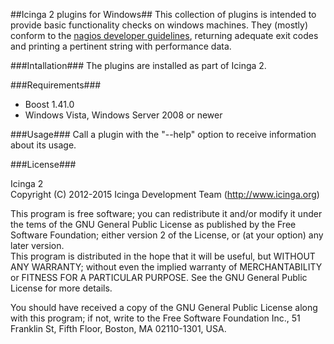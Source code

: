 ##Icinga 2 plugins for Windows##
This collection of plugins is intended to provide basic functionality checks on windows machines. They (mostly) conform to the [nagios developer guidelines](https://nagios-plugins.org/doc/guidelines.html), returning adequate exit codes and printing a pertinent string with performance data.

###Intallation###
The plugins are installed as part of Icinga 2.

###Requirements###
- Boost 1.41.0
- Windows Vista, Windows Server 2008 or newer

###Usage###
Call a plugin with the "--help" option to receive information about its usage.

###License###

 Icinga 2                                                                   
 Copyright (C) 2012-2015 Icinga Development Team (http://www.icinga.org) 

 This program is free software; you can redistribute it and/or modify it under the tems of the GNU General Public License as published by the Free Software Foundation; either version 2
 of the License, or (at your option) any later version.                                                                                                
 This program is distributed in the hope that it will be useful, but WITHOUT ANY WARRANTY; without even the implied warranty of
 MERCHANTABILITY or FITNESS FOR A PARTICULAR PURPOSE.  See the GNU General Public License for more details.                               
 

 You should have received a copy of the GNU General Public License along with this program; if not, write to the Free Software Foundation
 Inc., 51 Franklin St, Fifth Floor, Boston, MA 02110-1301, USA.
